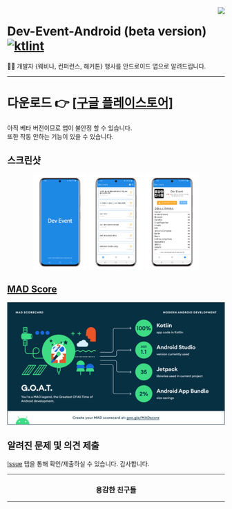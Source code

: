 <image src="https://raw.githubusercontent.com/brave-people/Dev-Event-Android/master/app/src/main/res/mipmap-xxhdpi/ic_launcher.png" align="right"/>

# Dev-Event-Android (beta version) [![ktlint](https://img.shields.io/badge/code%20style-%E2%9D%A4-FF4081.svg)](https://ktlint.github.io/)
🎉🎈 개발자 {웨비나, 컨퍼런스, 해커톤} 행사를 안드로이드 앱으로 알려드립니다. 

---

# 다운로드 👉 [[구글 플레이스토어]](https://play.google.com/store/apps/details?id=team.bravepeople.devevent)
아직 베타 버전이므로 앱이 불안정 할 수 있습니다. <br/>
또한 작동 안하는 기능이 있을 수 있습니다. <br/>  

## 스크린샷
<p align="center">
  <img alt="splash" src="/images/splash.png?raw=true" width="25%"/>
  <img alt="main" src="/images/main.png?raw=true" width="25%" />
  <img alt="info" src="/images/info.png?raw=true" width="25%" />
</p>

## [MAD Score](https://madscorecard.withgoogle.com/scorecard/share/1492290925/)
![](/images/madscore/summary.png?raw=true)

## 알려진 문제 및 의견 제출
[Issue](https://github.com/brave-people/Dev-Event-Android/issues) 탭을 통해 확인/제출하실 수 있습니다. 감사합니다.

<div align=center>
    <hr/>
      <h3>용감한 친구들</h3>
    <hr/>
<div/>
